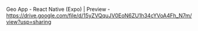 Geo App - React Native (Expo)
 | Preview - https://drive.google.com/file/d/15yZVQquJV0EoN6ZU1h34cYVoA4Fh_N7m/view?usp=sharing
